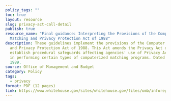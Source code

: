 ```yaml
---
policy_tags: ""
toc: true
layout: resource
slug: privacy-act-call-detail
publish: true
resource_name: "Final guidance: Interpreting the Provisions of the Computer
  Matching and Privacy Protection Act of 1988"
description: These guidelines implement the provisions of the Computer Matching
  and Privacy Protection Act of 1988. This Act amends the Privacy Act of 1974 to
  establish procedural safeguards affecting agencies' use of Privacy Act records
  in performing certain types of computerized matching programs. Dated June 19,
  1989.
source: Office of Management and Budget
category: Policy
tags:
  - privacy
format: PDF (12 pages)
link: https://www.whitehouse.gov/sites/whitehouse.gov/files/omb/inforeg/inforeg/final_guidance_pl100-503.pdf
---
```

